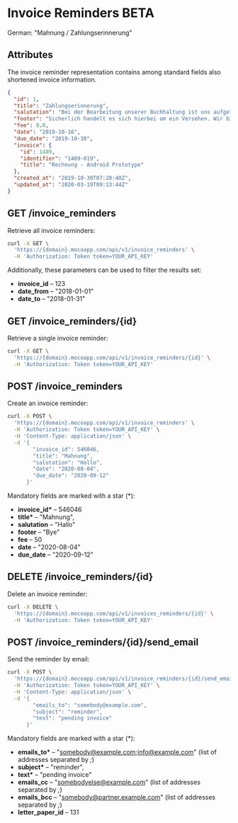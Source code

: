 # Invoice Reminders BETA

German: "Mahnung / Zahlungserinnerung"

## Attributes

The invoice reminder representation contains among standard fields also shortened invoice information.

```json
{
  "id": 1,
  "title": "Zahlungserinnerung",
  "salutation": "Bei der Bearbeitung unserer Buchhaltung ist uns aufgefallen, dass wir für folgende Rechnung noch keinen Zahlungseingang verbuchen konnten.",
  "footer": "Sicherlich handelt es sich hierbei um ein Versehen. Wir bitten Sie höflich, uns den Betrag in den nächsten Tagen zu überweisen. Sollte sich Ihre Zahlung mit diesem Schreiben gekreuzt haben, betrachten Sie diese Erinnerung als gegenstandslos.",
  "fee": 0.0,
  "date": "2019-10-16",
  "due_date": "2019-10-30",
  "invoice": {
    "id": 1489,
    "identifier": "1409-019",
    "title": "Rechnung - Android Prototype"
  },
  "created_at": "2019-10-30T07:20:40Z",
  "updated_at": "2020-03-19T09:13:44Z"
}
```

## GET /invoice_reminders

Retrieve all invoice reminders:

```bash
curl -X GET \
  'https://{domain}.mocoapp.com/api/v1/invoice_reminders' \
  -H 'Authorization: Token token=YOUR_API_KEY'
```

Additionally, these parameters can be used to filter the results set:

- **invoice_id** – 123
- **date_from** – "2018-01-01"
- **date_to** – "2018-01-31"

## GET /invoice_reminders/{id}

Retrieve a single invoice reminder:

```bash
curl -X GET \
  'https://{domain}.mocoapp.com/api/v1/invoice_reminders/{id}' \
  -H 'Authorization: Token token=YOUR_API_KEY'
```

## POST /invoice_reminders

Create an invoice reminder:

```bash
curl -X POST \
  'https://{domain}.mocoapp.com/api/v1/invoice_reminders' \
  -H 'Authorization: Token token=YOUR_API_KEY' \
  -H 'Content-Type: application/json' \
  -d '{
        "invoice_id": 546046,
        "title": "Mahnung",
        "salutation": "Hallo",
        "date": "2020-08-04",
        "due_date": "2020-09-12"
      }'
```

Mandatory fields are marked with a star (\*):

- **invoice_id\*** – 546046
- **title\*** – "Mahnung",
- **salutation** – "Hallo"
- **footer** – "Bye"
- **fee** – 50
- **date** – "2020-08-04"
- **due_date** – "2020-09-12"

## DELETE /invoice_reminders/{id}

Delete an invoice reminder:

```bash
curl -X DELETE \
  'https://{domain}.mocoapp.com/api/v1/invoices_reminders/{id}' \
  -H 'Authorization: Token token=YOUR_API_KEY'
```

## POST /invoice_reminders/{id}/send_email

Send the reminder by email:

```bash
curl -X POST \
  'https://{domain}.mocoapp.com/api/v1/invoice_reminders/{id}/send_email' \
  -H 'Authorization: Token token=YOUR_API_KEY' \
  -H 'Content-Type: application/json' \
  -d '{
        "emails_to": "somebody@example.com",
        "subject": "reminder",
        "text": "pending invoice"
      }'
```

Mandatory fields are marked with a star (\*):

- **emails_to\*** – "somebody@example.com;info@example.com" (list of addresses separated by _;_)
- **subject\*** – "reminder",
- **text\*** – "pending invoice"
- **emails_cc** – "somebodyelse@example.com" (list of addresses separated by _;_)
- **emails_bcc** – "somebody@partner.example.com" (list of addresses separated by _;_)
- **letter_paper_id** – 131
